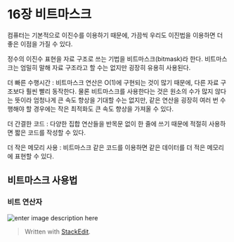# 16장 비트마스크

컴퓨터는 기본적으로 이진수를 이용하기 때문에, 가끔씩 우리도 이진법을 이용하면  더 좋은 이점을 가질 수 있다. 

정수의 이진수 표현을 자료 구조로 쓰는 기법을 비트마스크(bitmask)라 한다. 비트마스크는 엄밀히 말해 자료 구조라고 할 수는 없지만 굉장히 유용히 사용된다. 

더 빠른 수행시간
: 비트마스크 연산은 O(1)에 구현되는 것이 많기 때문에, 다른 자료 구조보다 훨씬 빨리 동작한다. 물론 비트마스크를 사용한다는 것은 원소의 수가 많지 않다는 뜻이라 엄청나게 큰 속도 향상을 기대할 수는 없지만, 같은 연산을 굉장히 여러 번 수행해야 할 경우에는 작은 최적화도 큰 속도 향상을 가져올 수 있다.

더 간결한 코드 
: 다양한 집합 연산들을 반목문 없이 한 줄에 쓰기 때문에 적절히 사용하면 짧은 코드를 작성할 수 있다. 

더 작은 메모리 사용
: 비트마스크 같은 코드를 이용하면 같은 데이터를 더 적은 메모리에 표현할 수 있다. 


## 비트마스크 사용법

### 비트 연산자


![enter image description here](https://lh3.googleusercontent.com/proxy/q2jrYrA9rjj-TgLZeL6RMbq9RGKuo1E_ws3N_K1GO6iJP4iW40e5wrmiafZWGmNkuZ4KJfA9n5vRQaWl9tuXO1VEXPLr-C-V72qPgVmrAOQhpzBJ7Wf9cawRZxDziEc0a9yaqqyjtD8bDUBfOwzk3IRxew)



> Written with [StackEdit](https://stackedit.io/).
<!--stackedit_data:
eyJoaXN0b3J5IjpbLTcxNTM0MjgyMywtMzQzODIwNzA5LDE4Nj
U1OTg0ODAsOTk5OTkwNjEzLC0xNjM3OTU4MzEyXX0=
-->
